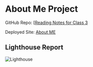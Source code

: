 # About Me Project

GitHub Repo: [[Reading Notes for Class 3](https://outlandico.github.io/reading-notes/code-201/code-201-class-03.html)

Deployed Site: [About ME](https://outlandico.github.io/reading-notes/labs-201/class-03/about_me.html)

## Lighthouse Report

![Lighthouse](https://googlechrome.github.io/lighthouse/viewer/?psiurl=https%3A%2F%2Foutlandico.github.io%2Freading-notes%2Flabs-201%2Fclass-03%2Fabout_me.html&strategy=mobile&category=performance&category=accessibility&category=best-practices&category=seo&category=pwa&utm_source=lh-chrome-ext)
